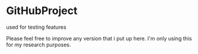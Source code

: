 # GitHubProject
used for testing features 

Please feel free to improve any version that i put up here. I'm only using this for my research purposes. 
